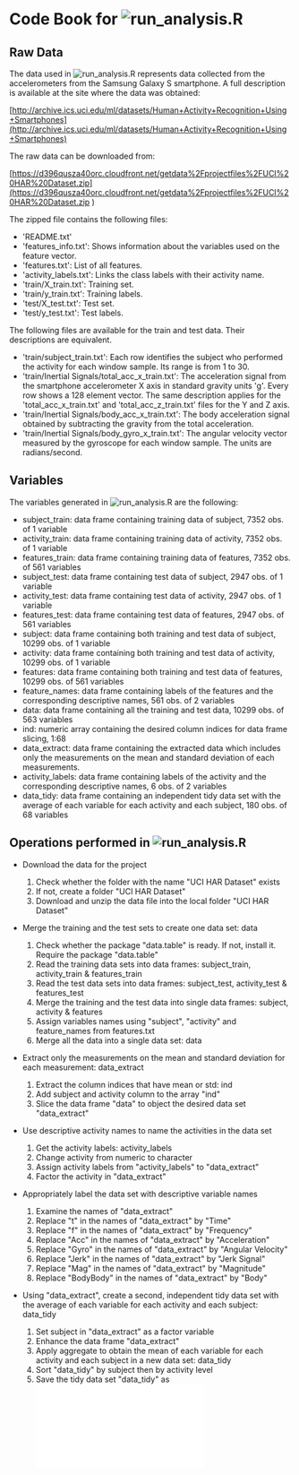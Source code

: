 # Code Book for ![run_analysis.R](run_analysis.R)
## Raw Data
The data used in ![run_analysis.R](run_analysis.R) represents data collected from the accelerometers from the Samsung Galaxy S smartphone. A full description is available at the site where the data was obtained: 

[http://archive.ics.uci.edu/ml/datasets/Human+Activity+Recognition+Using+Smartphones](http://archive.ics.uci.edu/ml/datasets/Human+Activity+Recognition+Using+Smartphones)

The raw data can be downloaded from: 

[https://d396qusza40orc.cloudfront.net/getdata%2Fprojectfiles%2FUCI%20HAR%20Dataset.zip](https://d396qusza40orc.cloudfront.net/getdata%2Fprojectfiles%2FUCI%20HAR%20Dataset.zip )

The zipped file contains the following files:

* 'README.txt'
* 'features_info.txt': Shows information about the variables used on the feature vector.
* 'features.txt': List of all features.
* 'activity_labels.txt': Links the class labels with their activity name.
* 'train/X_train.txt': Training set.
* 'train/y_train.txt': Training labels.
* 'test/X_test.txt': Test set.
* 'test/y_test.txt': Test labels.

The following files are available for the train and test data. Their descriptions are equivalent. 
* 'train/subject_train.txt': Each row identifies the subject who performed the activity for each window sample. Its range is from 1 to 30. 
* 'train/Inertial Signals/total_acc_x_train.txt': The acceleration signal from the smartphone accelerometer X axis in standard gravity units 'g'. Every row shows a 128 element vector. The same description applies for the 'total_acc_x_train.txt' and 'total_acc_z_train.txt' files for the Y and Z axis. 
* 'train/Inertial Signals/body_acc_x_train.txt': The body acceleration signal obtained by subtracting the gravity from the total acceleration.
* 'train/Inertial Signals/body_gyro_x_train.txt': The angular velocity vector measured by the gyroscope for each window sample. The units are radians/second.


## Variables 
The variables generated in ![run_analysis.R](run_analysis.R) are the following:

* subject_train: data frame containing training data of subject, 7352 obs. of 1 variable
* activity_train: data frame containing training data of activity, 7352 obs. of 1 variable
* features_train: data frame containing training data of features, 7352 obs. of 561 variables
* subject_test: data frame containing test data of subject, 2947 obs. of 1 variable
* activity_test: data frame containing test data of activity, 2947 obs. of 1 variable
* features_test: data frame containing test data of features, 2947 obs. of 561 variables
* subject: data frame containing both training and test data of subject, 10299 obs. of 1 variable
* activity: data frame containing both training and test data of activity, 10299 obs. of 1 variable
* features: data frame containing both training and test data of features, 10299 obs. of 561 variables
* feature_names: data frame containing labels of the features and the corresponding descriptive names, 561 obs. of 2 variables
* data: data frame containing all the training and test data, 10299 obs. of 563 variables
* ind: numeric array containing the desired column indices for data frame slicing, 1:68
* data_extract: data frame containing the extracted data which includes only the measurements on the mean and standard deviation of each measurements.
* activity_labels: data frame containing labels of the activity and the corresponding descriptive names, 6 obs. of 2 variables
* data_tidy: data frame containing an independent tidy data set with the average of each variable for each activity and each subject, 180 obs. of 68 variables


## Operations performed in ![run_analysis.R](run_analysis.R)
* Download the data for the project
  1. Check whether the folder with the name "UCI HAR Dataset" exists
  2. If not, create a folder "UCI HAR Dataset"
  3. Download and unzip the data file into the local folder "UCI HAR Dataset"
  
* Merge the training and the test sets to create one data set: data
  1. Check whether the package "data.table" is ready. If not, install it. Require the package "data.table"
  2. Read the training data sets into data frames: subject_train, activity_train & features_train
  3. Read the test data sets into data frames: subject_test, activity_test & features_test
  4. Merge the training and the test data into single data frames: subject, activity & features
  5. Assign variables names using "subject", "activity" and feature_names from features.txt
  6. Merge all the data into a single data set: data
  
* Extract only the measurements on the mean and standard deviation for each measurement: data_extract
  1. Extract the column indices that have mean or std: ind
  2. Add subject and activity column to the array "ind"
  3. Slice the data frame "data" to object the desired data set "data_extract"
  
* Use descriptive activity names to name the activities in the data set
  1. Get the activity labels: activity_labels
  2. Change activity from numeric to character
  3. Assign activity labels from "activity_labels" to "data_extract"
  4. Factor the activity in "data_extract"
  
* Appropriately label the data set with descriptive variable names
  1. Examine the names of "data_extract"
  2. Replace "t" in the names of "data_extract" by "Time"
  3. Replace "f" in the names of "data_extract" by "Frequency"
  4. Replace "Acc" in the names of "data_extract" by "Acceleration"
  5. Replace "Gyro" in the names of "data_extract" by "Angular Velocity"
  6. Replace "Jerk" in the names of "data_extract" by "Jerk Signal"
  7. Replace "Mag" in the names of "data_extract" by "Magnitude"
  8. Replace "BodyBody" in the names of "data_extract" by "Body"
  
* Using "data_extract", create a second, independent tidy data set with the average of each variable for each activity and each subject: data_tidy
  1. Set subject in "data_extract" as a factor variable
  2. Enhance the data frame "data_extract"
  3. Apply aggregate to obtain the mean of each variable for each activity and each subject in a new data set: data_tidy
  4. Sort "data_tidy" by subject then by activity level
  5. Save the tidy data set "data_tidy" as ![tidy_data.txt](tidy_data.txt) 



